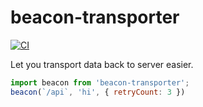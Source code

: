 # beacon-transporter

[![CI](https://github.com/xg-wang/beacon-transporter/actions/workflows/ci.yml/badge.svg)](https://github.com/xg-wang/beacon-transporter/actions/workflows/ci.yml)

Let you transport data back to server easier.

```javascript
import beacon from 'beacon-transporter';
beacon(`/api`, 'hi', { retryCount: 3 })
```
